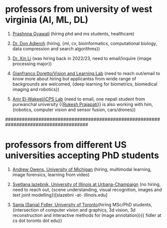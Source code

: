 # professors from university of west virginia (AI, ML, DL)

1. [Prashnna Gyawali](https://pkgyawali.com/) (hiring phd and ms students, healthcare)

2. [Dr. Don Adjeroh](https://community.wvu.edu/~daadjeroh/) (hiring, {ml, cv, bioinformatics, computational biology, data compression and search algorithms})


3. [Dr. Xin Li](https://xinli.faculty.wvu.edu/) (was hiring back in 2022/23, need to email/inquire {image processing major})

4. [Gianfranco Doretto/Vision and Learning Lab](https://vision.csee.wvu.edu/) (need to reach out/email to know more about hiring but applicantss from wride range of backgrounds  are welcomed, {deep learning for biometrics, biomedical imaging and robotics})

5. [Amr El-Wakeel/iCPS Lab](https://sites.google.com/site/amrselwakeel/home?authuser=0) (need to email, one nepali student from  purwanchal university {{[Rukesh Prajapati](https://www.linkedin.com/in/rukesh-prajapati-611161186/)}} is also working with him, {robotics, computer vision and sensor fusion, cars/drones})

######################################################################################

# professors from different US universities accepting PhD students


1. [Andrew Owens, University of Michigan](https://andrewowens.com/) (hiring, multimodal learning, image forensics, learning from video)

2. [Svetlana lazebnik, University of Illinois at Urbana-Champaign](https://slazebni.cs.illinois.edu/) (no hiring, need to reach out, {scene understanding, visual recognition, images and text joint modelling})[slazebni -at- illinois.edu]

3. [Sanja (Sania) Fidler, University of Toronto](https://www.cs.utoronto.ca/~fidler/index.html)(hiring MSc/PhD students, {intersection of computer vision and graphics, 3d vision, 3d reconstruction and interactive methods for image annotation}){{ fidler at cs dot toronto dot edu}}






